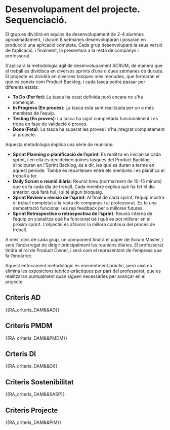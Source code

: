 # Desenvolupament del projecte. Sequenciació.

<!-- 

Indicarem com es distribueixen els alumnes en equips i com es distribuiran els temps (si anem a treballar per sprints, quants sprints, etc.)

 -->

El grup es dividirà en equips de desenvolupament de 2-4 alumnes aproximadament, i durant 8 setmanes desenvoluparan i posaran en producció una aplicació completa. Cada grup desenvoluparà la seua versió de l’aplicació, i finalment, la presentarà a la resta de companys i professorat.

S’aplicarà la metodologia àgil de desenvolupament SCRUM, de manera que el treball es dividisca en diversos sprints d’una o dues setmanes de durada. El projecte es dividirà en diverses tasques més menudes, que formaran el que es coneix com Product Backlog, i cada tasca podrà passar per diferents estats:

- **To Do (Per fer)**: La tasca ha estat definida però encara no s’ha començat.
- **In Progress (En procés)**: La tasca està sent realitzada per un o més membres de l’equip.
- **Testing (En proves)**: La tasca ha sigut completada funcionalment i es troba en fase de validació o proves.
- **Done (Feta)**: La tasca ha superat les proves i s’ha integrat completament al projecte.

Aquesta metodologia implica una sèrie de reunions:

- **Sprint Planning o planificació de l’sprint**: Es realitza en iniciar-se cada sprint, i en ella es decideixen quines tasques del Product Backlog s’inclouran en l’Sprint Backlog, és a dir, les que es duran a terme en aquest període. També es reparteixen entre els membres i es planifica el treball a fer.
- **Daily Scrum o reunió diària**: Reunió breu (normalment de 10-15 minuts) que es fa cada dia de treball. Cada membre explica què ha fet el dia anterior, què farà hui, i si té algun bloqueig.
- **Sprint Review o revisió de l’sprint**: Al final de cada sprint, l’equip mostra el treball completat a la resta de companys i al professorat. Es fa una demostració funcional i es rep feedback per a millores futures.
- **Sprint Retrospective o retrospectiva de l’sprint**: Reunió interna de l’equip on s’analitza què ha funcionat bé i què es pot millorar en el pròxim sprint. L’objectiu és afavorir la millora contínua del procés de treball.

A més, dins de cada grup, un component tindrà el paper de Scrum Master, i serà l’encarregat de dirigir principalment les reunions diàries. El professorat tindrà el rol de Product Owner, i serà com el representant de l’empresa que fa l’encàrrec.

Aquest enfocament metodològic és eminentment pràctic, però això no elimina les exposicions teòrico-pràctiques per part del professorat, que es realitzaran puntualment quan siguen necessàries per avançar en el projecte.


## Criteris AD

{{RA_criteris_DAM&&AD}}

## Criteris PMDM

{{RA_criteris_DAM&&PMDM}}

## Crteris DI

{{RA_criteris_DAM&&DI}}

## Criteris Sostenibilitat

{{RA_criteris_DAM&&SASP}}


## Criteris Projecte

{{RA_criteris_DAM&&PIM}}
